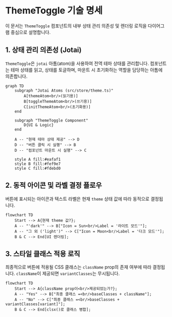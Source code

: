 # ThemeToggle 기술 명세

이 문서는 `ThemeToggle` 컴포넌트의 내부 상태 관리 의존성 및 렌더링 로직을 다이어그램 중심으로 설명합니다.

## 1. 상태 관리 의존성 (Jotai)

`ThemeToggle`은 `jotai` 아톰(atom)을 사용하여 전역 테마 상태를 관리합니다. 컴포넌트는 테마 상태를 읽고, 상태를 토글하며, 마운트 시 초기화하는 역할을 담당하는 아톰에 의존합니다.

```mermaid
graph TD
    subgraph "Jotai Atoms (src/store/theme.ts)"
        A[themeAtom<br/>(읽기용)]
        B[toggleThemeAtom<br/>(쓰기용)]
        C[initThemeAtom<br/>(초기화용)]
    end

    subgraph "ThemeToggle Component"
        D{UI & Logic}
    end

    A -- "현재 테마 상태 제공" --> D
    D -- "버튼 클릭 시 실행" --> B
    D -- "컴포넌트 마운트 시 실행" --> C

    style A fill:#eafaf1
    style B fill:#fef9e7
    style C fill:#fdebd0
```

## 2. 동적 아이콘 및 라벨 결정 플로우

버튼에 표시되는 아이콘과 텍스트 라벨은 현재 `theme` 상태 값에 따라 동적으로 결정됩니다.

```mermaid
flowchart TD
    Start --> A{현재 theme 값?};
    A -- "'dark'" --> B["Icon = Sun<br/>Label = '라이트 모드'"];
    A -- "그 외 ('light')" --> C["Icon = Moon<br/>Label = '다크 모드'"];
    B & C --> End[UI 렌더링];
```

## 3. 스타일 클래스 적용 로직

최종적으로 버튼에 적용될 CSS 클래스는 `className` prop의 존재 여부에 따라 결정됩니다. `className`이 제공되면 `variantClasses`는 무시됩니다.

```mermaid
flowchart TD
    Start --> A{className prop이<br/>제공되었는가?};
    A -- "Yes" --> B["최종 클래스 =<br/>baseClasses + className"];
    A -- "No" --> C["최종 클래스 =<br/>baseClasses + variantClasses[variant]"];
    B & C --> End[clsx()로 클래스 병합];
```
